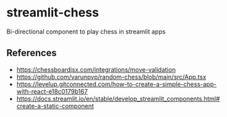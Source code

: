 # streamlit-chess
Bi-directional component to play chess in streamlit apps

## References
- https://chessboardjsx.com/integrations/move-validation
- https://github.com/varunpvp/random-chess/blob/main/src/App.tsx
- https://levelup.gitconnected.com/how-to-create-a-simple-chess-app-with-react-e18c0179b167
- https://docs.streamlit.io/en/stable/develop_streamlit_components.html#create-a-static-component